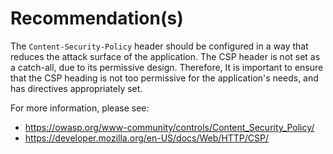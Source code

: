 # Recommendation(s)

The `Content-Security-Policy` header should be configured in a way that reduces the attack surface of the application. The CSP header is not set as a catch-all, due to its permissive design. Therefore, It is important to ensure that the CSP heading is not too permissive for the application's needs, and has directives appropriately set.

For more information, please see:

- <https://owasp.org/www-community/controls/Content_Security_Policy/>
- <https://developer.mozilla.org/en-US/docs/Web/HTTP/CSP/>
